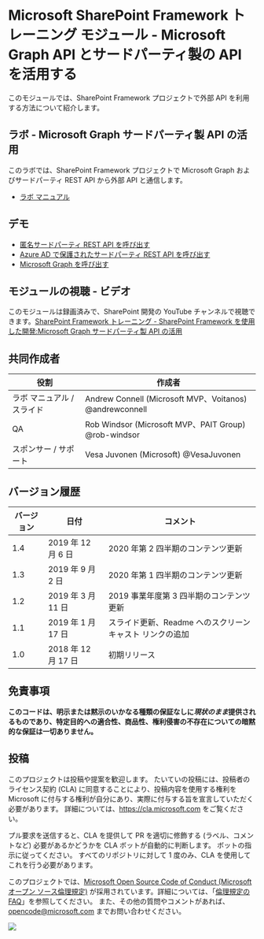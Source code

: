 # Microsoft SharePoint Framework トレーニング モジュール - Microsoft Graph API とサードパーティ製の API を活用する

このモジュールでは、SharePoint Framework プロジェクトで外部 API を利用する方法について紹介します。

## ラボ - Microsoft Graph サードパーティ製 API の活用

このラボでは、SharePoint Framework プロジェクトで Microsoft Graph およびサードパーティ REST API から外部 API と通信します。

- [ラボ マニュアル](./Lab.md)

## デモ

- [匿名サードパーティ REST API を呼び出す](./Demos/01-httpclient)
- [Azure AD で保護されたサードパーティ REST API を呼び出す](./Demos/02-aadhttpclient)
- [Microsoft Graph を呼び出す](./Demos/03-msgraphclient)

## モジュールの視聴 - ビデオ

このモジュールは録画済みで、SharePoint 開発の YouTube チャンネルで視聴できます。[SharePoint Framework トレーニング - SharePoint Framework を使用した開発:Microsoft Graph サードパーティ製 API の活用](https://www.youtube.com/watch?v=0zVtDn0ckBM&list=PLR9nK3mnD-OV-RPXQ3Lco845qoEy7VJoc)

## 共同作成者

| 役割 | 作成者 |
| -------------------- | ------------------------------------------------------- |
| ラボ マニュアル / スライド | Andrew Connell (Microsoft MVP、Voitanos) @andrewconnell |
| QA | Rob Windsor (Microsoft MVP、PAIT Group) @rob-windsor |
| スポンサー / サポート | Vesa Juvonen (Microsoft) @VesaJuvonen |

## バージョン履歴

| バージョン | 日付 | コメント |
| ------- | ----------------- | ---------------------------------------------- |
| 1.4 | 2019 年 12 月 6 日 | 2020 年第 2 四半期のコンテンツ更新 |
| 1.3 | 2019 年 9 月 2 日 | 2020 年第 1 四半期のコンテンツ更新 |
| 1.2 | 2019 年 3 月 11 日 | 2019 事業年度第 3 四半期のコンテンツ更新 |
| 1.1 | 2019 年 1 月 17 日 | スライド更新、Readme へのスクリーンキャスト リンクの追加 |
| 1.0 | 2018 年 12 月 17 日 | 初期リリース |

## 免責事項

**このコードは、明示または黙示のいかなる種類の保証なしに*現状のまま*提供されるものであり、特定目的への適合性、商品性、権利侵害の不存在についての暗黙的な保証は一切ありません。**

## 投稿

このプロジェクトは投稿や提案を歓迎します。
たいていの投稿には、投稿者のライセンス契約 (CLA) に同意することにより、投稿内容を使用する権利を Microsoft に付与する権利が自分にあり、実際に付与する旨を宣言していただく必要があります。
詳細については、https://cla.microsoft.com をご覧ください。

プル要求を送信すると、CLA を提供して PR を適切に修飾する (ラベル、コメントなど) 必要があるかどうかを CLA ボットが自動的に判断します。
ボットの指示に従ってください。
すべてのリポジトリに対して 1 度のみ、CLA を使用してこれを行う必要があります。

このプロジェクトでは、[Microsoft Open Source Code of Conduct (Microsoft オープン ソース倫理規定)](https://opensource.microsoft.com/codeofconduct/)
が採用されています。詳細については、「[倫理規定の FAQ](https://opensource.microsoft.com/codeofconduct/faq/)」を参照してください。
また、その他の質問やコメントがあれば、[opencode@microsoft.com](mailto:opencode@microsoft.com) までお問い合わせください。

<img src="https://telemetry.sharepointpnp.com/sp-dev-training-spfx-graph-3rdpartyapis" />
